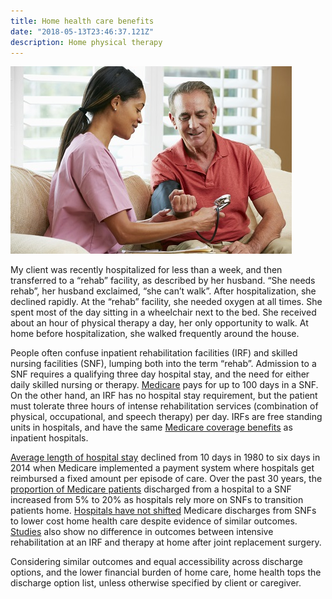 ```yaml
---
title: Home health care benefits
date: "2018-05-13T23:46:37.121Z"
description: Home physical therapy
---
```

![home physical therapy](./homehealth.jpg)

My client was recently hospitalized for less than a week, and then transferred to a “rehab” facility, as described by her husband.  “She needs rehab”, her husband exclaimed, “she can’t walk”.  After hospitalization, she declined rapidly. At the “rehab” facility, she needed oxygen at all times.  She spent most of the day sitting in a wheelchair next to the bed. She received about an hour of physical therapy a day, her only opportunity to walk.  At home before hospitalization, she walked frequently around the house.

People often confuse inpatient rehabilitation facilities (IRF) and skilled nursing facilities (SNF), lumping both into the term “rehab”.  Admission to a SNF requires a qualifying three day hospital stay, and the need for either daily skilled nursing or therapy.  [Medicare](https://www.medicare.gov/coverage/skilled-nursing-facility-snf-care) pays for up to 100 days in a SNF.  On the other hand, an IRF has no hospital stay requirement, but the patient must tolerate three hours of intense rehabilitation services (combination of physical, occupational, and speech therapy) per day.  IRFs are free standing units in hospitals, and have the same [Medicare coverage benefits](https://www.medicare.gov/coverage/inpatient-hospital-care) as inpatient hospitals.

[Average length of hospital stay](https://www.cdc.gov/nchs/data/hus/2016/082.pdf) declined from 10 days in 1980 to six days in 2014 when Medicare implemented a payment system where hospitals get reimbursed a fixed amount per episode of care.  Over the past 30 years, the [proportion of Medicare patients](https://catalyst.nejm.org/post-acute-care-facility-home/) discharged from a hospital to a SNF increased from 5% to 20% as hospitals rely more on SNFs to transition patients home. [Hospitals have not shifted](https://homehealthcarenews.com/2018/03/hospitals-slow-to-shift-medicare-referrals-from-snfs-to-home-health/) Medicare discharges from SNFs to lower cost home health care despite evidence of similar outcomes.  [Studies](https://labblog.uofmhealth.org/industry-dx/after-surgery-where-hospitals-send-patients-makes-a-big-cost-difference) also show no difference in outcomes between intensive rehabilitation at an IRF and therapy at home after joint replacement surgery.

Considering similar outcomes and equal accessibility across discharge options, and the lower financial burden of home care, home health tops the discharge option list, unless otherwise specified by client or caregiver.